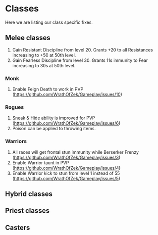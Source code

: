 # Classes

Here we are listing our class specific fixes.

## Melee classes

1. Gain Resistant Discipline from level 20. Grants +20 to all Resistances increasing to +50 at 50th level.
2. Gain Fearless Discipline from level 30. Grants 11s immunity to Fear increasing to 30s at 50th level.

### Monk

1. Enable Feign Death to work in PVP (https://github.com/WrathOfZek/Gameplay/issues/10)

### Rogues

1. Sneak & Hide ability is improved for PVP (https://github.com/WrathOfZek/Gameplay/issues/6)
2. Poison can be applied to throwing items.  

### Warriors

1. All races will get frontal stun immunity while Berserker Frenzy (https://github.com/WrathOfZek/Gameplay/issues/3)
2. Enable Warrior taunt in PVP (https://github.com/WrathOfZek/Gameplay/issues/4)
3. Enable Warrior kick to stun from level 1 instead of 55 (https://github.com/WrathOfZek/Gameplay/issues/5)

## Hybrid classes

## Priest classes

## Casters
